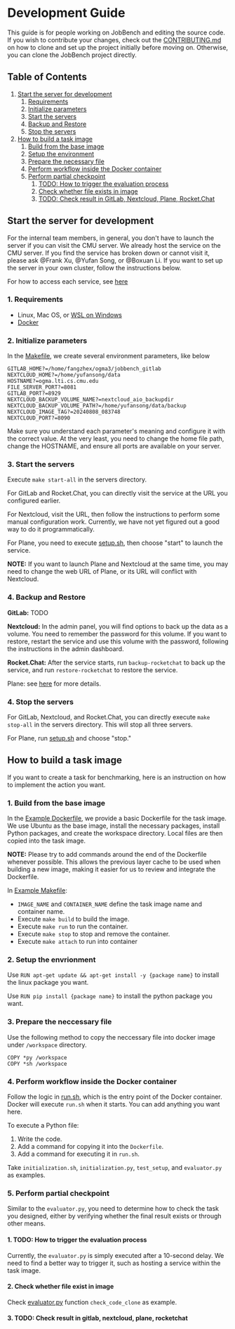 # Development Guide
This guide is for people working on JobBench and editing the source code. If you wish to contribute your changes, check out the [CONTRIBUTING.md](./CONTRIBUTING.md) on how to clone and set up the project initially before moving on. Otherwise, you can clone the JobBench project directly.

## Table of Contents

1. [Start the server for development](#start-the-server-for-development)
   1. [Requirements](#1-requirements)
   2. [Initialize parameters](#2-initialize-parameters)
   3. [Start the servers](#3-start-the-servers)
   4. [Backup and Restore](#4-backup-and-restore)
   5. [Stop the servers](#5-stop-the-servers)
2. [How to build a task image](#how-to-build-a-task-image)
   1. [Build from the base image](#1-build-from-the-base-image)
   2. [Setup the environment](#2-setup-the-environment)
   3. [Prepare the necessary file](#3-prepare-the-necessary-file)
   4. [Perform workflow inside the Docker container](#4-perform-workflow-inside-the-docker-container)
   5. [Perform partial checkpoint](#5-perform-partial-checkpoint)
      1. [TODO: How to trigger the evaluation process](#1-todo-how-to-trigger-the-evaluation-process)
      2. [Check whether file exists in image](#2-check-whether-file-exists-in-image)
      3. [TODO: Check result in GitLab, Nextcloud, Plane, Rocket.Chat](#3-todo-check-result-in-gitlab-nextcloud-plane-rocketchat)



## Start the server for development
For the internal team members, in general, you don't have to launch the server if you can visit the CMU server. We already host the service on the CMU server. If you find the service has broken down or cannot visit it, please ask @Frank Xu, @Yufan Song, or @Boxuan Li. If you want to set up the server in your own cluster, follow the instructions below.

For how to access each service, see [here](./servers/README.md)

### 1. Requirements
* Linux, Mac OS, or [WSL on Windows](https://learn.microsoft.com/en-us/windows/wsl/install)
* [Docker](https://docs.docker.com/engine/install/)

### 2. Initialize parameters
In the [Makefile](./servers/Makefile), we create several environment parameters, like below
```
GITLAB_HOME?=/home/fangzhex/ogma3/jobbench_gitlab
NEXTCLOUD_HOME?=/home/yufansong/data
HOSTNAME?=ogma.lti.cs.cmu.edu
FILE_SERVER_PORT?=8081
GITLAB_PORT?=8929
NEXTCLOUD_BACKUP_VOLUME_NAME?=nextcloud_aio_backupdir
NEXTCLOUD_BACKUP_VOLUME_PATH?=/home/yufansong/data/backup
NEXTCLOUD_IMAGE_TAG?=20240808_083748
NEXTCLOUD_PORT?=8090
```
Make sure you understand each parameter's meaning and configure it with the correct value. At the very least, you need to change the home file path, change the HOSTNAME, and ensure all ports are available on your server.

### 3. Start the servers
Execute `make start-all` in the servers directory.

For GitLab and Rocket.Chat, you can directly visit the service at the URL you configured earlier.

For Nextcloud, visit the URL, then follow the instructions to perform some manual configuration work. Currently, we have not yet figured out a good way to do it programmatically.

For Plane, you need to execute [setup.sh](./servers/plane/setup.sh), then choose "start" to launch the service.

**NOTE:** If you want to launch Plane and Nextcloud at the same time, you may need to change the web URL of Plane, or its URL will conflict with Nextcloud.

### 4. Backup and Restore
**GitLab:** TODO

**Nextcloud:** In the admin panel, you will find options to back up the data as a volume. You need to remember the password for this volume. If you want to restore, restart the service and use this volume with the password, following the instructions in the admin dashboard.

**Rocket.Chat:** After the service starts, run `backup-rocketchat` to back up the service, and run `restore-rocketchat` to restore the service.

Plane: see [here](./servers/plane/README.md) for more details.
### 4. Stop the servers
For GitLab, Nextcloud, and Rocket.Chat, you can directly execute `make stop-all` in the servers directory. This will stop all three servers.

For Plane, run [setup.sh](./servers/plane/setup.sh) and choose "stop."

## How to build a task image
If you want to create a task for benchmarking, here is an instruction on how to implement the action you want.

### 1. Build from the base image
In the [Example Dockerfile](./workspaces/tasks/example/Dockerfile), we provide a basic Dockerfile for the task image. We use Ubuntu as the base image, install the necessary packages, install Python packages, and create the workspace directory. Local files are then copied into the task image.

**NOTE:** Please try to add commands around the end of the Dockerfile whenever possible. This allows the previous layer cache to be used when building a new image, making it easier for us to review and integrate the Dockerfile.

In [Example Makefile](./workspaces/tasks/example/Makefile):
* `IMAGE_NAME` and `CONTAINER_NAME` define the task image name and container name.
* Execute `make build` to build the image. 
* Execute `make run` to run the container. 
* Execute `make stop` to stop and remove the container. 
* Execute `make attach` to run into container

### 2. Setup the envrionment
Use `RUN apt-get update && apt-get install -y {package name}` to install the linux package you want.

Use `RUN pip install {package name}` to install the python package you want.

### 3. Prepare the neccessary file
Use the following method to copy the neccessary file into docker image under `/workspace` directory.
```
COPY *py /workspace
COPY *sh /workspace
```
### 4. Perform workflow inside the Docker container
Follow the logic in [run.sh](./workspaces/tasks/example/run.sh), which is the entry point of the Docker container. Docker will execute `run.sh` when it starts. You can add anything you want here.

To execute a Python file:
1. Write the code.
2. Add a command for copying it into the `Dockerfile`.
3. Add a command for executing it in `run.sh`.

Take `initialization.sh`, `initialization.py`, `test_setup`, and `evaluator.py` as examples.

### 5. Perform partial checkpoint
Similar to the `evaluator.py`, you need to determine how to check the task you designed, either by verifying whether the final result exists or through other means.

#### 1. TODO: How to trigger the evaluation process
Currently, the `evaluator.py` is simply executed after a 10-second delay. We need to find a better way to trigger it, such as hosting a service within the task image.

#### 2. Check whether file exist in image
Check [evaluator.py](./workspaces/tasks/example/evaluator.py) function `check_code_clone` as example.

#### 3. TODO: Check result in gitlab, nextcloud, plane, rocketchat 

